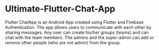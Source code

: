 # Ultimate-Flutter-Chat-App
Flutter ChatApp is an Android App created using Flutter and Firebase Authentication. The app allows users to communicate with each other by sharing messages. Any user can create his/her groups (teams) and can chat with the team members. The admins and the super-admin can add or remove other people (who are not admin) from the group.
